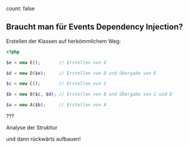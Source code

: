 count: false

## Braucht man für Events Dependency Injection?


Erstellen der Klassen auf herkömmlichem Weg:

```php
<?php

$e = new E();       // Erstellen von E

$d = new D($e);     // Erstellen von D und Übergabe von E

$c = new C();       // Erstellen von C

$b = new B($c, $d); // Erstellen von B und Übergabe von C und D

$a = new A($b);     // Erstellen von A

```

???

Analyse der Strukltur 

und dann rückwärts aufbauen!